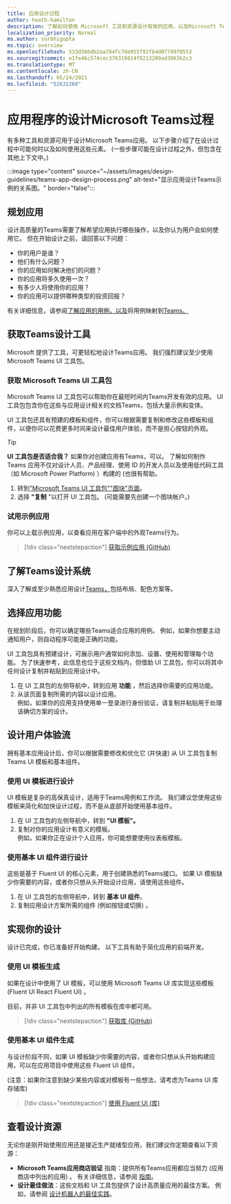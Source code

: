 ```yaml
---
title: 应用设计过程
author: heath-hamilton
description: 了解如何使用 Microsoft 工具和资源设计有效的应用，以及Microsoft Teams概念。
localization_priority: Normal
ms.author: surbhigupta
ms.topic: overview
ms.openlocfilehash: 533d386db2aa784fc7de955f92f64d07789f0553
ms.sourcegitcommit: e1fe46c574cec378319814f8213209ad3063b2c3
ms.translationtype: MT
ms.contentlocale: zh-CN
ms.lasthandoff: 05/24/2021
ms.locfileid: "52631260"
---
```

# <a name="design-process-for-microsoft-teams-apps"></a>应用程序的设计Microsoft Teams过程

有多种工具和资源可用于设计Microsoft Teams应用。 以下步骤介绍了在设计过程中可能何时以及如何使用这些元素。  (一些步骤可能在设计过程之外，但包含在其他上下文中。) 

:::image type="content" source="~/assets/images/design-guidelines/teams-app-design-process.png" alt-text="显示应用设计Teams示例的关系图。" border="false":::

## <a name="plan-your-app"></a>规划应用

设计高质量的Teams需要了解希望应用执行哪些操作，以及你认为用户会如何使用它。 但在开始设计之前，请回答以下问题：

* 你的用户是谁？
* 他们有什么问题？
* 你的应用如何解决他们的问题？
* 你的应用将多久使用一次？
* 有多少人将使用你的应用？
* 你的应用可以提供哪种类型的投资回报？

有关详细信息，请参阅[了解应用的用例，以及](~/concepts/design/understand-use-cases.md)将用例映射到[Teams。](~/concepts/design/map-use-cases.md)

## <a name="get-teams-design-tools"></a>获取Teams设计工具

Microsoft 提供了工具，可更轻松地设计Teams应用。 我们强烈建议至少使用 Microsoft Teams UI 工具包。

### <a name="get-the-microsoft-teams-ui-kit"></a>获取 Microsoft Teams UI 工具包

Microsoft Teams UI 工具包可以帮助你在最短时间内Teams开发有效的应用。 UI 工具包包含你在这些与应用设计相关的文档Teams，包括大量示例和变体。

UI 工具包还具有预建的模板和组件，你可以根据需要复制和修改这些模板和组件，以便你可以花费更多时间来设计最佳用户体验，而不是担心按钮的外观。

> [!TIP]
> **UI 工具包是否适合我？** 如果你对创建应用有Teams，可以。 了解如何制作 Teams 应用不仅对设计人员、产品经理、使用 ID 的开发人员以及使用低代码工具（如 Microsoft Power Platform) ）构建的 (也很有帮助。

1. 转到["Microsoft Teams UI 工具包""图块"页面](https://www.figma.com/community/file/916836509871353159)。
1. 选择 **"复制** "以打开 UI 工具包。  (可能需要先创建一个图块帐户。) 

### <a name="try-the-sample-app"></a>试用示例应用

你可以上载示例应用，以查看应用在客户端中的外观Teams行为。

> [!div class="nextstepaction"]
> [获取示例应用 (GitHub) ](https://github.com/OfficeDev/Microsoft-Teams-Samples/tree/main/samples/tab-ui-templates/ts)

## <a name="learn-teams-design-system"></a>了解Teams设计系统

深入了解或至少熟悉应用设计[Teams，](design-teams-app-fundamentals.md)包括布局、配色方案等。

## <a name="choose-app-capabilities"></a>选择应用功能

在规划阶段后，你可以确定哪些Teams适合应用的用例。 例如，如果你想要主动通知用户，则自动程序可能是正确的功能。

UI 工具包具有预建设计，可展示用户通常如何添加、设置、使用和管理每个功能。 为了快速参考，此信息也位于这些文档内，但借助 UI 工具包，你可以将其中任何设计复制并粘贴到应用设计中。

1. 在 UI 工具包的左侧导航中，转到应用 **功能** ，然后选择你需要的应用功能。
1. 从该页面复制所需的内容以设计应用。<br />
   例如，如果你的应用支持使用单一登录进行身份验证，请复制并粘贴用于处理该确切方案的设计。

## <a name="design-your-ux-flow"></a>设计用户体验流

拥有基本应用设计后，你可以根据需要修改和优化它 (并快速) 从 UI 工具包复制 Teams UI 模板和基本组件。

### <a name="design-with-ui-templates"></a>使用 UI 模板进行设计

UI 模板是复杂的高保真设计，适用于Teams用例和工作流。 我们建议您使用这些模板来简化和加快设计过程，而不是从底部开始使用基本组件。

1. 在 UI 工具包的左侧导航中，转到 **"UI 模板"。**
1. 复制对你的应用设计有意义的模板。<br />
   例如，如果你正在设计个人应用，你可能想要使用仪表板模板。

### <a name="design-with-basic-ui-components"></a>使用基本 UI 组件进行设计

这些是基于 Fluent UI 的核心元素，用于创建熟悉的Teams接口。 如果 UI 模板缺少你需要的内容，或者你只想从头开始设计应用，请使用这些组件。

1. 在 UI 工具包的左侧导航中，转到 **基本 UI 组件**。
1. 复制应用设计方案所需的组件 (例如按钮或切换) 。

## <a name="implement-your-design"></a>实现你的设计

设计已完成，你已准备好开始构建。 以下工具有助于简化应用的前端开发。

### <a name="build-with-ui-templates"></a>使用 UI 模板生成

如果在设计中使用了 UI 模板，可以使用 Microsoft Teams UI 库实现这些模板 (Fluent UI React Fluent UI) 。

目前，并非 UI 工具包中列出的所有模板在库中都可用。

> [!div class="nextstepaction"]
> [获取库 (GitHub) ](https://github.com/OfficeDev/microsoft-teams-ui-component-library)

### <a name="build-with-basic-ui-components"></a>使用基本 UI 组件生成

与设计阶段不同，如果 UI 模板缺少你需要的内容，或者你只想从头开始构建应用，可以在应用项目中使用这些 Fluent UI 组件。 

 (注意：如果你注意到缺少某些内容或对模板有一些想法，请考虑为Teams UI 库存储库) 

> [!div class="nextstepaction"]
> [使用 Fluent UI (库) ](https://fluentsite.z22.web.core.windows.net/)

## <a name="review-design-resources"></a>查看设计资源

无论你是刚开始使用应用还是接近生产就绪型应用，我们建议你定期查看以下资源：

* **Microsoft Teams应用商店验证** 指南：提供所有Teams应用都应当努力 (应用商店中列出的应用) 。 有关详细信息，请参阅 [指南](~/concepts/deploy-and-publish/appsource/prepare/teams-store-validation-guidelines.md)。
* **设计最佳做法**：这些文档和 UI 工具包提供了设计高质量应用的最佳方案。 例如，请参阅 [设计机器人的最佳实践](~/bots/design/bots.md#best-practices)。
